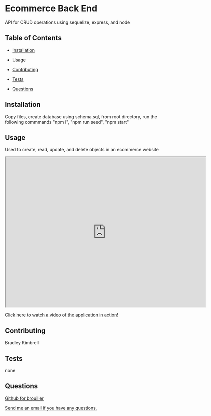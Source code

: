 # Ecommerce Back End



API for CRUD operations using sequelize, express, and node

## Table of Contents

- [Installation](#installation)

- [Usage](#usage)

- [Contributing](#contributing)

- [Tests](#tests)

- [Questions](#questions)


## Installation

Copy files, create database using schema.sql, from root directory, run the following commmands "npm i", "npm run seed", "npm start"

## Usage

Used to create, read, update, and delete objects in an ecommerce website

<iframe src="https://drive.google.com/file/d/1RMhnMw1ARwXBbEvO6OeDKDxaUvDevLpo/preview" width="640" height="480"></iframe>

<a href='https://watch.screencastify.com/v/cCXqV3GTXtnoUKLQUSpn'>Click here to watch a video of the application in action!</a>

## Contributing

Bradley Kimbrell

## Tests

none

## Questions

<a href="https://github.com/brouiller">Github for brouiller</a>

<a href="mailto:bradley.kimbrell@gmail.com">Send me an email if you have any questions.</a>
